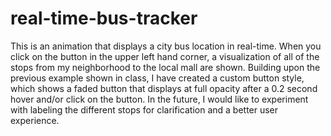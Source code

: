 # real-time-bus-tracker
 This is an animation that displays a city bus location in real-time. When you click on the button in the upper left hand corner, a visualization of all of the stops from my neighborhood to the local mall are shown. Building upon the previous example shown in class, I have created a custom button style, which shows a faded button that displays at full opacity after a 0.2 second hover and/or click on the button. In the future, I would like to experiment with labeling the different stops for clarification and a better user experience. 
